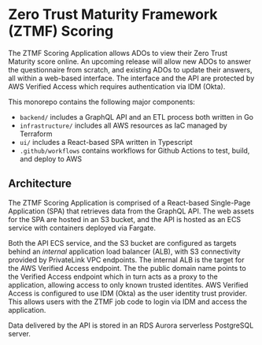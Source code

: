 # Zero Trust Maturity Framework (ZTMF) Scoring


The ZTMF Scoring Application allows ADOs to view their Zero Trust Maturity score online. An upcoming release will allow new ADOs to answer the questionnaire from scratch, and existing ADOs to update their answers, all within a web-based interface. The interface and the API are protected by AWS Verified Access which requires authentication via IDM (Okta).

This monorepo contains the following major components:
- `backend/` includes a GraphQL API and an ETL process both written in Go
- `infrastructure/` includes all AWS resources as IaC managed by Terraform
- `ui/` includes a React-based SPA written in Typescript
- `.github/workflows` contains workflows for Github Actions to test, build, and deploy to AWS

## Architecture

The ZTMF Scoring Application is comprised of a React-based Single-Page Application (SPA) that retrieves data from the GraphQL API. The web assets for the SPA are hosted in an S3 bucket, and the API is hosted as an ECS service with containers deployed via Fargate.

Both the API ECS service, and the S3 bucket are configured as targets behind an _internal_ application load balancer (ALB), with S3 connectivity provided by PrivateLink VPC endpoints. The internal ALB is the target for the AWS Verified Access endpoint. The the public domain name points to the Verified Access endpoint which in turn acts as a proxy to the application, allowing access to only known trusted identites. AWS Verified Access is configured to use IDM (Okta) as the user identity trust provider. This allows users with the ZTMF job code to login via IDM and access the application.

Data delivered by the API is stored in an RDS Aurora serverless PostgreSQL server.
